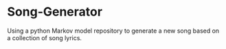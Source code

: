 # Song-Generator

Using a python Markov model repository to generate a new song based on a collection of song lyrics.
